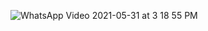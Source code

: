 ![WhatsApp Video 2021-05-31 at 3 18 55 PM](https://user-images.githubusercontent.com/67773609/120204327-4e2cf300-c246-11eb-85ba-3ca98daead25.gif)

 



